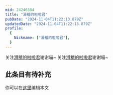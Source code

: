 ```yaml
---
mid: 24246384
title: "滑稽的啦啦君"
pubDate: "2024-11-04T11:22:13.879Z"
updatedDate: "2024-11-04T11:22:13.879Z"
profile:
  {
    Nickname: ["滑稽的啦啦君"],
  }
---
```


关注[滑稽的啦啦君](https://space.bilibili.com/24246384)谢谢喵~ 关注[滑稽的啦啦君](https://space.bilibili.com/24246384)谢谢喵~

## 此条目有待补充
你可以在[这里](https://github.com/Yuhanawa/VTuber.ICU-Content/edit/master/v/滑稽的啦啦君/index.md)编辑本文
